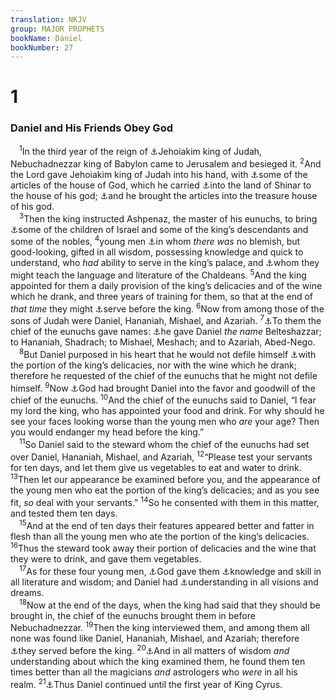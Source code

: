 ```yaml
---
translation: NKJV
group: MAJOR PROPHETS
bookName: Daniel 
bookNumber: 27
---
```


<div class="title"><h1>1</h1><h3>Daniel and His Friends Obey God</h3></div>
<span class="verse da_1_1"> <sup>1</sup>In the third year of the reign of <a data-toggle="tooltip" data-placement="bottom" title="2 Kin. 24:1, 2; 2 Chr. 36:5–7; Jer. 25:1; 52:12–30">⚓</a>Jehoiakim king of Judah, Nebuchadnezzar king of Babylon came to Jerusalem and besieged it. </span>
<span class="verse da_1_2"><sup>2</sup>And the Lord gave Jehoiakim king of Judah into his hand, with <a data-toggle="tooltip" data-placement="bottom" title="2 Chr. 36:7; Jer. 27:19, 20; Dan. 5:2">⚓</a>some of the articles of the house of God, which he carried <a data-toggle="tooltip" data-placement="bottom" title="Gen. 10:10; 11:2; Is. 11:11; Zech. 5:11">⚓</a>into the land of Shinar to the house of his god; <a data-toggle="tooltip" data-placement="bottom" title="2 Chr. 36:7">⚓</a>and he brought the articles into the treasure house of his god.<br/></span>
<span class="verse da_1_3"> <sup>3</sup>Then the king instructed Ashpenaz, the master of his eunuchs, to bring <a data-toggle="tooltip" data-placement="bottom" title="2 Kin. 20:17, 18; Is. 39:7">⚓</a>some of the children of Israel and some of the king’s descendants and some of the nobles, </span>
<span class="verse da_1_4"><sup>4</sup>young men <a data-toggle="tooltip" data-placement="bottom" title="Lev. 24:19, 20">⚓</a>in whom <i>there</i> <i>was</i> no blemish, but good-looking, gifted in all wisdom, possessing knowledge and quick to understand, who <i>had</i> ability to serve in the king’s palace, and <a data-toggle="tooltip" data-placement="bottom" title="Acts 7:22">⚓</a>whom they might teach the language and literature of the Chaldeans. </span>
<span class="verse da_1_5"><sup>5</sup>And the king appointed for them a daily provision of the king’s delicacies and of the wine which he drank, and three years of training for them, so that at the end of <i>that</i> <i>time</i> they might <a data-toggle="tooltip" data-placement="bottom" title="Gen. 41:46; 1 Sam. 16:22; 1 Kin. 10:8; Dan. 1:19">⚓</a>serve before the king. </span>
<span class="verse da_1_6"><sup>6</sup>Now from among those of the sons of Judah were Daniel, Hananiah, Mishael, and Azariah. </span>
<span class="verse da_1_7"><sup>7</sup><a data-toggle="tooltip" data-placement="bottom" title="Gen. 41:45; 2 Kin. 24:17">⚓</a>To them the chief of the eunuchs gave names: <a data-toggle="tooltip" data-placement="bottom" title="Dan. 2:26; 4:8; 5:12">⚓</a>he gave Daniel <i>the</i> <i>name</i> Belteshazzar; to Hananiah, Shadrach; to Mishael, Meshach; and to Azariah, Abed-Nego.<br/></span>
<span class="verse da_1_8"> <sup>8</sup>But Daniel purposed in his heart that he would not defile himself <a data-toggle="tooltip" data-placement="bottom" title="Lev. 11:47; Deut. 32:38; Ezek. 4:13; Hos. 9:3">⚓</a>with the portion of the king’s delicacies, nor with the wine which he drank; therefore he requested of the chief of the eunuchs that he might not defile himself. </span>
<span class="verse da_1_9"><sup>9</sup>Now <a data-toggle="tooltip" data-placement="bottom" title="Gen. 39:21; 1 Kin. 8:50; (Job 5:15, 16); Ps. 106:46; (Prov. 16:7); Acts 7:10; 27:3">⚓</a>God had brought Daniel into the favor and goodwill of the chief of the eunuchs. </span>
<span class="verse da_1_10"><sup>10</sup>And the chief of the eunuchs said to Daniel, “I fear my lord the king, who has appointed your food and drink. For why should he see your faces looking worse than the young men who <i>are</i> your age? Then you would endanger my head before the king.”<br/></span>
<span class="verse da_1_11"> <sup>11</sup>So Daniel said to the steward whom the chief of the eunuchs had set over Daniel, Hananiah, Mishael, and Azariah, </span>
<span class="verse da_1_12"><sup>12</sup>“Please test your servants for ten days, and let them give us vegetables to eat and water to drink. </span>
<span class="verse da_1_13"><sup>13</sup>Then let our appearance be examined before you, and the appearance of the young men who eat the portion of the king’s delicacies; and as you see fit, <i>so</i> deal with your servants.” </span>
<span class="verse da_1_14"><sup>14</sup>So he consented with them in this matter, and tested them ten days.<br/></span>
<span class="verse da_1_15"> <sup>15</sup>And at the end of ten days their features appeared better and fatter in flesh than all the young men who ate the portion of the king’s delicacies. </span>
<span class="verse da_1_16"><sup>16</sup>Thus the steward took away their portion of delicacies and the wine that they were to drink, and gave them vegetables.<br/></span>
<span class="verse da_1_17"> <sup>17</sup>As for these four young men, <a data-toggle="tooltip" data-placement="bottom" title="1 Kin. 3:12, 28; 2 Chr. 1:10–12; (Luke 21:15; James 1:5–7)">⚓</a>God gave them <a data-toggle="tooltip" data-placement="bottom" title="Acts 7:22">⚓</a>knowledge and skill in all literature and wisdom; and Daniel had <a data-toggle="tooltip" data-placement="bottom" title="Num. 12:6; 2 Chr. 26:5; Dan. 5:11, 12, 14; 10:1">⚓</a>understanding in all visions and dreams.<br/></span>
<span class="verse da_1_18"> <sup>18</sup>Now at the end of the days, when the king had said that they should be brought in, the chief of the eunuchs brought them in before Nebuchadnezzar. </span>
<span class="verse da_1_19"><sup>19</sup>Then the king interviewed them, and among them all none was found like Daniel, Hananiah, Mishael, and Azariah; therefore <a data-toggle="tooltip" data-placement="bottom" title="Gen. 41:46; (Prov. 22:29); Dan. 1:5">⚓</a>they served before the king. </span>
<span class="verse da_1_20"><sup>20</sup><a data-toggle="tooltip" data-placement="bottom" title="1 Kin. 10:1">⚓</a>And in all matters of wisdom <i>and</i> understanding about which the king examined them, he found them ten times better than all the magicians <i>and</i> astrologers who <i>were</i> in all his realm. </span>
<span class="verse da_1_21"><sup>21</sup><a data-toggle="tooltip" data-placement="bottom" title="Dan. 6:28; 10:1">⚓</a>Thus Daniel continued until the first year of King Cyrus.<br/></span>
